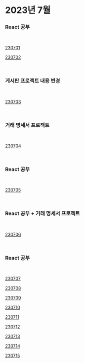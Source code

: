 # 2023년 7월

### React 공부

<br />

[230701](/DateLink/2023-07/230701.md)

[230702](/DateLink/2023-07/230702.md)

<br />

### 게시판 프로젝트 내용 변경

<br />

[230703](/DateLink/2023-07/230703.md)

<br />

### 거래 명세서 프로젝트

<br />

[230704](/DateLink/2023-07/230704.md)

<br />

### React 공부

<br />

[230705](/DateLink/2023-07/230705.md)

<br />

### React 공부 + 거래 명세서 프로젝트

<br />

[230706](/DateLink/2023-07/230706.md)

<br />

### React 공부

<br />

[230707](/DateLink/2023-07/230707.md)

[230708](/DateLink/2023-07/230708.md)

[230709](/DateLink/2023-07/230709.md)

[230710](/DateLink/2023-07/230710.md)

[230711](/DateLink/2023-07/230711.md)

[230712](/DateLink/2023-07/230712.md)

[230713](/DateLink/2023-07/230713.md)

[230714](/DateLink/2023-07/230714.md)

[230715](/DateLink/2023-07/230715.md)
